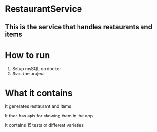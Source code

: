 # RestaurantService
## This is the service that handles restaurants and items

# How to run
1. Setup mySQL on docker
2. Start the project


# What it contains
It generates restaurant and items

It then has apis for showing them in the app 

It contains 15 tests of different varieties
